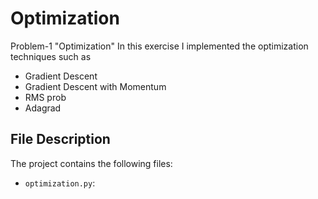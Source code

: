 # Optimization 
Problem-1 "Optimization"
In this exercise I  implemented the optimization techniques such as 
- Gradient Descent 
- Gradient Descent with Momentum 
- RMS prob 
- Adagrad 

 

## File Description

The project contains the following files:

  - `optimization.py`: 





